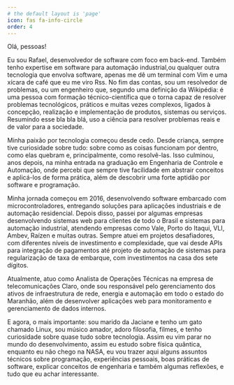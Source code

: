 ```yaml
---
# the default layout is 'page'
icon: fas fa-info-circle
order: 4
---
```




Olá, pessoas!

Eu sou Rafael, desenvolvedor de software com foco em back-end. Também tenho expertise em software para automação industrial,ou qualquer outra tecnologia que envolva software, apenas me dê um terminal com Vim e uma xícara de café que eu me viro Rss. No fim das contas, sou um resolvedor de problemas, ou um engenheiro que, segundo uma definição da Wikipédia: é uma pessoa com formação técnico-científica que o torna capaz de resolver problemas tecnológicos, práticos e muitas vezes complexos, ligados à concepção, realização e implementação de produtos, sistemas ou serviços. Resumindo esse bla bla blá, uso a ciência para resolver problemas reais e de valor para a sociedade.

Minha paixão por tecnologia começou desde cedo. Desde criança, sempre tive curiosidade sobre tudo: sobre como as coisas funcionam por dentro, como elas quebram e, principalmente, como resolvê-las. Isso culminou, anos depois, na minha entrada na graduação em Engenharia de Controle e Automação, onde percebi que sempre tive facilidade em abstrair conceitos e aplicá-los de forma prática, além de descobrir uma forte aptidão por software e programação.

Minha jornada começou em 2016, desenvolvendo software embarcado com microcontroladores, entregando soluções para aplicações industriais e de automação residencial. Depois disso, passei por algumas empresas desenvolvendo sistemas web para clientes de todo o Brasil e sistemas para automação industrial, atendendo empresas como Vale, Porto do Itaqui, VLI, Ambev, Raízen e muitas outras. Sempre atuei em projetos desafiadores, com diferentes níveis de investimento e complexidade,  que vai desde APIs para integração de pagamentos até projeto de automação de sistemas para regularização de taxa de embarque, com investimentos na casa dos sete dígitos.

Atualmente, atuo como Analista de Operações Técnicas na empresa de telecomunicações Claro, onde sou responsável pelo gerenciamento dos ativos de infraestrutura de rede, energia e automação em todo o estado do Maranhão, além de desenvolver aplicações web para monitoramento e gerenciamento de dados internos.

E agora, o mais importante: sou marido da Jaciane e tenho um gato chamado Linux, sou músico amador, adoro filosofia, filmes, e tenho curiosidade sobre quase tudo sobre tecnologia. Assim eu vim parar no mundo do desenvolvimento, assim eu estudo sobre física quântica, enquanto eu não chego na NASA, eu vou trazer aqui alguns assuntos técnicos sobre programação, experiências pessoais, boas práticas de software, explicar conceitos de engenharia e também algumas reflexões, e tudo que eu achar interessante.
